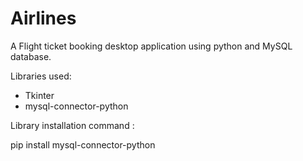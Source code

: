 # Airlines

A Flight ticket booking desktop application using python and MySQL database.

Libraries used:

* Tkinter
* mysql-connector-python

Library installation command :

pip install mysql-connector-python

